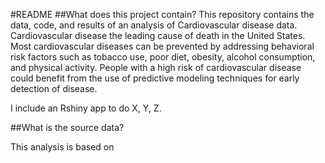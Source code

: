 #README
##What does this project contain? 
This repository contains the data, code, and results of an analysis of 
Cardiovascular disease data. Cardiovascular disease the leading cause 
of death in the United States. Most cardiovascular diseases can be prevented by addressing 
behavioral risk factors such as tobacco use, poor diet, obesity, alcohol consumption, 
and physical activity. People with a high risk of cardiovascular disease could benefit from
the use of predictive modeling techniques for early detection of disease. 

I include an Rshiny app to do X, Y, Z. 

##What is the source data? 

This analysis is based on 

